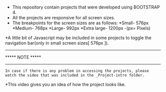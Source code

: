 * This repository contain projects that were developed using BOOTSTRAP 4.
* All the projects are responsive for all screen sizes.
* The breakpoints for the screen sizes are as follows:
    *Small- 576px
    *Medium- 768px
    *Large- 992px
    *Extra large- 1200px
                              -(px= Pixels)

*A little bit of Javascript may be included in some projects to toggle the navigation bar(only in small screen sizes[ 576px ]).

***              ***
*****   NOTE   *****
***              ***
    In case if there is any problem in accessing the projects, please watch the video that was included in the _Project-intro folder.
  
*This video gives you an idea of how the project looks like.
